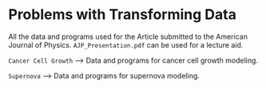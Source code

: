 # Problems with Transforming Data

All the data and programs used for the Article submitted to the American Journal of Physics. `AJP_Presentation.pdf` can be used for a lecture aid.

`Cancer Cell Growth` --> Data and programs for cancer cell growth modeling.

`Supernova` --> Data and programs for supernova modeling.


